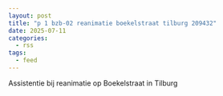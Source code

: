 ```yaml
---
layout: post
title: "p 1 bzb-02 reanimatie boekelstraat tilburg 209432"
date: 2025-07-11
categories: 
  - rss
tags: 
  - feed
---
```


Assistentie bij reanimatie op Boekelstraat in Tilburg

